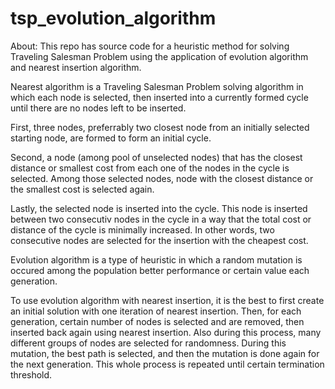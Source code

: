 # tsp_evolution_algorithm

About:
This repo has source code for a heuristic method for solving Traveling Salesman Problem using the
application of evolution algorithm and nearest insertion algorithm.

Nearest algorithm is a Traveling Salesman Problem solving algorithm in which each node is selected,
then inserted into a currently formed cycle until there are no nodes left to be inserted.

First, three nodes, preferrably two closest node from an initially selected starting node, are formed
to form an initial cycle.

Second, a node (among pool of unselected nodes) that has the closest distance or smallest cost from
each one of the nodes in the cycle is selected. Among those selected nodes, node with the closest
distance or the smallest cost is selected again.

Lastly, the selected node is inserted into the cycle. This node is inserted between two consecutiv
nodes in the cycle in a way that the total cost or distance of the cycle is minimally increased. In
other words, two consecutive nodes are selected for the insertion with the cheapest cost.

Evolution algorithm is a type of heuristic in which a random mutation is occured among the population
better performance or certain value each generation.

To use evolution algorithm with nearest insertion, it is the best to first create an initial solution
with one iteration of nearest insertion. Then, for each generation, certain number of nodes is selected
and are removed, then inserted back again using nearest insertion. Also during this process, many
different groups of nodes are selected for randomness. During this mutation, the best path is selected,
and then the mutation is done again for the next generation. This whole process is repeated until
certain termination threshold.
